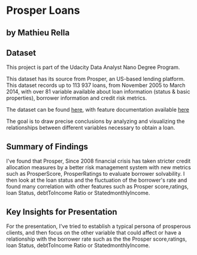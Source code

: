 # Prosper Loans
## by Mathieu Rella


## Dataset


This project is part of the Udacity Data Analyst Nano Degree Program.

This dataset has its source from Prosper, an US-based lending platform.
This dataset records up to 113 937 loans, from November 2005 to March 2014, with over 81 variable available about loan information (status & basic properties), borrower information and credit risk metrics.

The dataset can be found <a href='https://www.google.com/url?q=https://s3.amazonaws.com/udacity-hosted-downloads/ud651/prosperLoanData.csv&sa=D&ust=1554486256021000'> here</a>, with feature documentation available <a href='https://www.google.com/url?q=https://docs.google.com/spreadsheet/ccc?key%3D0AllIqIyvWZdadDd5NTlqZ1pBMHlsUjdrOTZHaVBuSlE%26usp%3Dsharing&sa=D&ust=1554486256024000'> here </a>

The goal is to draw precise conclusions by analyzing and visualizing the relationships between different variables necessary to obtain a loan.

## Summary of Findings

I've found that Prosper, Since 2008 financial crisis has taken stricter credit allocation measures by a better risk management system with new metrics such as ProsperScore, ProsperRatings to evaluate borrower solvability.
I then look at the loan status and the fluctuation of the borrower's rate and found many correlation with other features such as Prosper score,ratings, loan Status, debtToIncome Ratio or StatedmonthlyIncome.


## Key Insights for Presentation

For the presentation, I've tried to establish a typical persona of prosperous clients, and then focus on the other variable that could affect or have a relationship with the borrower rate such as the the Prosper score,ratings, loan Status, debtToIncome Ratio or StatedmonthlyIncome.